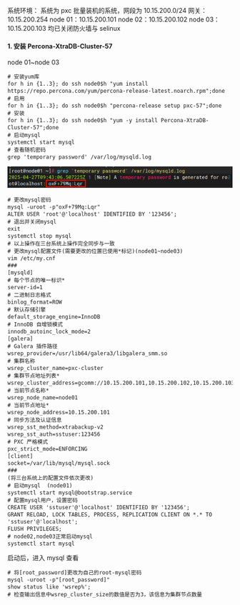 系统环境：
系统为 pxc 批量装机的系统，网段为 10.15.200.0/24
网关：10.15.200.254
node 01：10.15.200.101
node 02：10.15.200.102
node 03：10.15.200.103
均已关闭防火墙与 selinux

#### 1. 安装 Percona-XtraDB-Cluster-57

node 01~node 03
```shell
# 安装yum库
for h in {1..3}; do ssh node0$h "yum install https://repo.percona.com/yum/percona-release-latest.noarch.rpm";done
# 启用
for h in {1..3}; do ssh node0$h "percona-release setup pxc-57";done
# 安装
for h in {1..3}; do ssh node0$h "yum -y install Percona-XtraDB-Cluster-57";done
# 启动mysql
systemctl start mysql
# 查看随机密码
grep 'temporary password' /var/log/mysqld.log
```
![image.png](https://raw.githubusercontent.com/zxh230/image-/main/图片/20250427174819.png)

```shell
# 更改mysql密码
mysql -uroot -p"oxF+79Mq:Lqr"
ALTER USER 'root'@'localhost' IDENTIFIED BY '123456';
# 退出并关闭mysql
exit
systemctl stop mysql
# 以上操作在三台系统上操作完全同步与一致
# 更改mysql配置文件(需要更改的位置已使用*标记)(node01~node03)
vim /etc/my.cnf
###
[mysqld]
# 每个节点的唯一标识*
server-id=1
# 二进制日志格式
binlog_format=ROW
# 默认存储引擎
default_storage_engine=InnoDB
# InnoDB 自增锁模式
innodb_autoinc_lock_mode=2
[galera]
# Galera 插件路径
wsrep_provider=/usr/lib64/galera3/libgalera_smm.so
# 集群名称
wsrep_cluster_name=pxc-cluster
# 集群节点地址列表*
wsrep_cluster_address=gcomm://10.15.200.101,10.15.200.102,10.15.200.103
# 当前节点名称*
wsrep_node_name=node01
# 当前节点地址*
wsrep_node_address=10.15.200.101
# 同步方法及认证信息
wsrep_sst_method=xtrabackup-v2
wsrep_sst_auth=sstuser:123456
# PXC 严格模式
pxc_strict_mode=ENFORCING
[client]
socket=/var/lib/mysql/mysql.sock
###
(将三台系统上的配置文件依次更改)
# 启动mysql  (node01)
systemctl start mysql@bootstrap.service
# 配置mysql用户，设置密码
CREATE USER 'sstuser'@'localhost' IDENTIFIED BY '123456';
GRANT RELOAD, LOCK TABLES, PROCESS, REPLICATION CLIENT ON *.* TO 'sstuser'@'localhost';
FLUSH PRIVILEGES;
# node02,node03正常启动mysql
systemctl start mysql
```

启动后，进入 mysql 查看
```mysql
# 将[root_password]更改为自己的root-mysql密码
mysql -uroot -p"[root_password]"
show status like 'wsrep%';
# 检查输出信息中wsrep_cluster_size的数值是否为3，该信息为集群节点数量
```